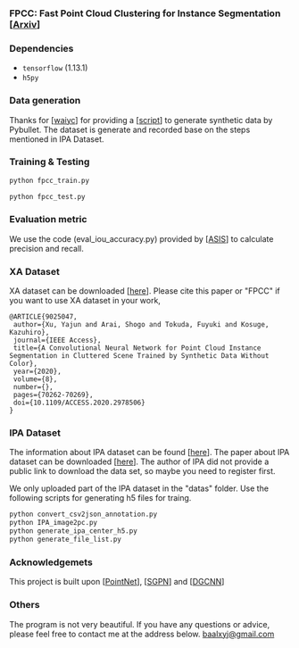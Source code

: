 ### FPCC: Fast Point Cloud Clustering for Instance Segmentation [<a href="https://arxiv.org/pdf/2012.14618.pdf">Arxiv</a>]

### Dependencies
- `tensorflow` (1.13.1)
- `h5py`
### Data generation
Thanks for [<a href="https://github.com/waiyc">waiyc</a>] for providing  a [<a href="https://github.com/waiyc/Bin-Picking-Dataset-Generationscript">script</a>] to generate synthetic data by Pybullet.
The dataset is generate and recorded base on the steps mentioned in IPA Dataset.

### Training & Testing 


```bash
python fpcc_train.py 
```
```bash
python fpcc_test.py
```
### Evaluation metric
We use the code (eval_iou_accuracy.py) provided by [<a href="https://github.com/WXinlong/ASIS">ASIS</a>] to calculate precision and recall.


### XA Dataset 
XA dataset can be downloaded [<a href="https://drive.google.com/drive/folders/1KCDS8_ZHxav5NZKhBzgEX4srf5xg7vW0?usp=sharing">here</a>].
Please cite this paper or "FPCC" if you want to use XA dataset in your work,

	@ARTICLE{9025047,
	 author={Xu, Yajun and Arai, Shogo and Tokuda, Fuyuki and Kosuge, Kazuhiro},
	 journal={IEEE Access},
	 title={A Convolutional Neural Network for Point Cloud Instance Segmentation in Cluttered Scene Trained by Synthetic Data Without Color},
	 year={2020},
	 volume={8},
	 number={},
	 pages={70262-70269},
	 doi={10.1109/ACCESS.2020.2978506}
	}
### IPA Dataset 
The information about IPA dataset can be found [<a href="https://www.bin-picking.ai/">here</a>].
The paper about IPA dataset can be downloaded [<a href="https://arxiv.org/abs/1912.12125">here</a>].
The author of IPA did not provide a public link to download the data set, so maybe you need to register first.

We only uploaded part of the IPA dataset in the "datas" folder.
Use the following scripts for generating h5 files for traing.
```bash
python convert_csv2json_annotation.py
python IPA_image2pc.py
python generate_ipa_center_h5.py
python generate_file_list.py
```

### Acknowledgemets

This project is built upon [<a href="https://github.com/charlesq34/pointnet">PointNet</a>], [<a href="https://github.com/laughtervv/SGPN">SGPN</a>] and [<a href="https://github.com/WangYueFt/dgcnn">DGCNN</a>]

### Others
The program is not very beautiful.
If you have any questions or advice, please feel free to contact me at the address below.
baalxyj@gmail.com
